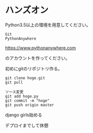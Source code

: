 

# ハンズオン

Python3.5以上の環境を用意してください。
    


```
Git
PythonAnywhere
```

https://www.pythonanywhere.com

のアカウントを作ってください。
    

初めにgitのリポジトリ作る。
    


```
git clone hoge.git
git pull
```


```
ソース変更
git add hoge.py
git commit -m "hoge"
git push origin master
```

django girls始める
    

デプロイまでして休憩
    



